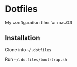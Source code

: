 # Dotfiles

My configuration files for macOS

## Installation

Clone into `~/.dotfiles`

Run `~/.dotfiles/bootstrap.sh`
